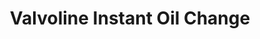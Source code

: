---
title: "Valvoline Instant Oil Change"
url: /charleston/valvoline-instant-oil-change/
shop: Autowerkstatt
---